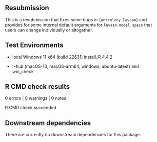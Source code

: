 ## Resubmission

This is a resubmission that fixes some bugs in `{antcolony.lavaan}` and provides for some internal default arguments for `lavaan.model.specs` that users can change individually or altogether.

## Test Environments

* local Windows 11 x64 (build 22631) install, R 4.4.2

* r-hub (macOS-13, macOS-arm64, windows, ubuntu-latest) and win_check

## R CMD check results
0 errors | 0 warnings | 0 notes

R CMD check succeeded

## Downstream dependencies
There are currently no downstream dependencies for this package.
